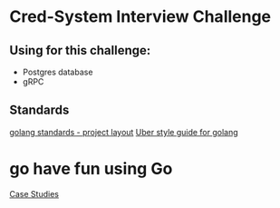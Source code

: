 # Cred-System Interview Challenge

## Using for this challenge:
- Postgres database
- gRPC

## Standards
<a href="https://github.com/golang-standards/project-layout">golang standards - project layout</a>
<a href="https://github.com/uber-go/guide">Uber style guide for golang</a>

# go have fun using Go
<a href="https://go.dev/solutions/#case-studies">Case Studies</a> 
